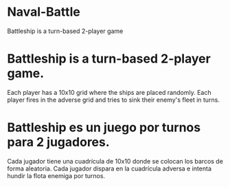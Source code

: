 # Naval-Battle
Battleship is a turn-based 2-player game


# Battleship is a turn-based 2-player game. 
Each player has a 10x10 grid where the ships are placed randomly. 
Each player fires in the adverse grid and tries to sink their enemy's fleet in turns.

# Battleship es un juego por turnos para 2 jugadores.
Cada jugador tiene una cuadrícula de 10x10 donde se colocan los barcos de forma aleatoria.
Cada jugador dispara en la cuadrícula adversa e intenta hundir la flota enemiga por turnos.

